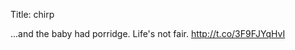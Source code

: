 Title: chirp

...and the baby had porridge. Life's not fair. <a href="http://t.co/3F9FJYqHvI">http://t.co/3F9FJYqHvI</a>
